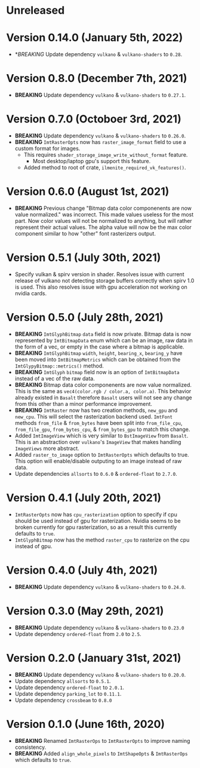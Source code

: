 # Unreleased

# Version 0.14.0 (January 5th, 2022)

- **BREAKING* Update dependency `vulkano` & `vulkano-shaders` to `0.28`.

# Version 0.8.0 (December 7th, 2021)

- **BREAKING** Update dependency `vulkano` & `vulkano-shaders` to `0.27.1`.

# Version 0.7.0 (Octoboer 3rd, 2021)

- **BREAKING** Update dependency `vulkano` & `vulkano-shaders` to `0.26.0`.
- **BREAKING** `ImtRasterOpts` now has `raster_image_format` field to use a custom format for images.
    - This requires `shader_storage_image_write_without_format` feature.
        - Most desktop/laptop gpu's support this feature.
    - Added method to root of crate, `ilmenite_required_vk_features()`.

# Version 0.6.0 (August 1st, 2021)

- **BREAKING** Previous change "Bitmap data color componenents are now value normalized." was incorrect. This made values useless for the most part. Now color values will not be normalized to anything, but will rather represent their actual values. The alpha value will now be the max color component similar to how "other" font rasterizers output.

# Version 0.5.1 (July 30th, 2021)

- Specify vulkan & spirv version in shader. Resolves issue with current release of vulkano not detecting storage buffers correctly when spirv 1.0 is used. This also resolves issue with gpu acceleration not working on nvidia cards.

# Version 0.5.0 (July 28th, 2021)

- **BREAKING** `ImtGlyphBitmap` `data` field is now private. Bitmap data is now represented by `ImtBitmapData` enum which can be an image, raw data in the form of a vec, or empty in the case where a bitmap is applicable.
- **BREAKING** `ImtGlyphBitmap` `width`, `height`, `bearing_x`, `bearing_y` have been moved into `ImtBitmapMetrics` which can be obtained from the `ImtGlypyBitmap::metrics()` method.
- **BREAKING** `ImtGlyph` `bitmap` field now is an option of `ImtBitmapData` instead of a vec of the raw data.
- **BREAKING** Bitmap data color componenents are now value normalized. This is the same as `vec4(color.rgb / color.a, color.a)`. This behavior already existed in `Basalt` therefore `Basalt` users will not see any change from this other than a minor performance improvement.
- **BREAKING** `ImtRaster` now has two creation methods, `new_gpu` and `new_cpu`. This will select the rasterization backend used. `ImtFont` methods `from_file` & `from_bytes` have been split into `from_file_cpu`, `from_file_gpu`, `from_bytes_cpu`, & `from_bytes_gpu` to match this change.
- Added `ImtImageView` which is very similar to `BstImageView` from `Basalt`. This is an abstraction over `vulkano`'s `ImageView` that makes handling `ImageViews` more abstract.
- Added `raster_to_image` option to `ImtRasterOpts` which defaults to true. This option will enable/disable outputing to an image instead of raw data.
- Update dependencies `allsorts` to `0.6.0` & `ordered-float` to `2.7.0`.

# Version 0.4.1 (July 20th, 2021)

- `ImtRasterOpts` now has `cpu_rasterization` option to specify if cpu should be used instead of gpu for rasterization. Nvidia seems to be broken currently for gpu rasterization, so as a result this currently defaults to `true`.
- `ImtGlyphBitmap` now has the method `raster_cpu` to rasterize on the cpu instead of gpu.

# Version 0.4.0 (July 4th, 2021)

- **BREAKING** Update dependency `vulkano` & `vulkano-shaders` to `0.24.0`.

# Version 0.3.0 (May 29th, 2021)

- **BREAKING** Update dependency `vulkano` & `vulkano-shaders` to `0.23.0`
- Update dependency `ordered-float` from `2.0` to `2.5`.

# Version 0.2.0 (January 31st, 2021)

- **BREAKING** Update dependency `vulkano` & `vulkano-shaders` to `0.20.0`.
- Update dependency `allsorts` to `0.5.1`.
- Update dependency `ordered-float` to `2.0.1`.
- Update dependency `parking_lot` to `0.11.1`.
- Update dependency `crossbeam` to `0.8.0`

# Version 0.1.0 (June 16th, 2020)

- **BREAKING** Renamed `ImtRasterOps` to `ImtRasterOpts` to improve naming consistency.
- **BREAKING** Added `align_whole_pixels` to `ImtShapeOpts` & `ImtRasterOps` which defaults to `true`.
